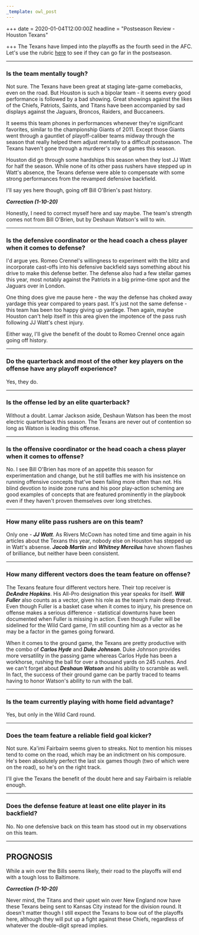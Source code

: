 ```yaml
---
_template: owl_post
---
```


+++
date = 2020-01-04T12:00:00Z
headline = "Postseason Review - Houston Texans"

+++
The Texans have limped into the playoffs as the fourth seed in the AFC. Let's use the rubric [here](https://owlpicks.com/posts/postseason-review-team-assessment-rubric/ "Rubric") to see if they can go far in the postseason.

***

### Is the team mentally tough?

Not sure. The Texans have been great at staging late-game comebacks, even on the road. But Houston is such a bipolar team - it seems every good performance is followed by a bad showing. Great showings against the likes of the Chiefs, Patriots, Saints, and Titans have been accompanied by sad displays against the Jaguars, Broncos, Raiders, and Buccaneers.

It seems this team phones in performances whenever they're significant favorites, similar to the championship Giants of 2011. Except those Giants went through a gauntlet of playoff-caliber teams midway through the season that really helped them adjust mentally to a difficult postseason. The Texans haven't gone through a murderer's row of games this season.

Houston did go through some hardships this season when they lost JJ Watt for half the season. While none of its other pass rushers have stepped up in Watt's absence, the Texans defense were able to compensate with some strong performances from the revamped defensive backfield.

I'll say yes here though, going off Bill O'Brien's past history.

**_Correction (1-10-20)_**

Honestly, I need to correct myself here and say maybe. The team's strength comes not from Bill O'Brien, but by Deshaun Watson's will to win.

***

### Is the defensive coordinator or the head coach a chess player when it comes to defense?

I'd argue yes. Romeo Crennel's willingness to experiment with the blitz and incorporate cast-offs into his defensive backfield says something about his drive to make this defense better. The defense also had a few stellar games this year, most notably against the Patriots in a big prime-time spot and the Jaguars over in London.

One thing does give me pause here - the way the defense has choked away yardage this year compared to years past. It's just not the same defense - this team has been too happy giving up yardage. Then again, maybe Houston can't help itself in this area given the impotence of the pass rush following JJ Watt's chest injury.

Either way, I'll give the benefit of the doubt to Romeo Crennel once again going off history.

***

### Do the quarterback and most of the other key players on the offense have any playoff experience?

Yes, they do.

***

### Is the offense led by an elite quarterback?

Without a doubt. Lamar Jackson aside, Deshaun Watson has been the most electric quarterback this season. The Texans are never out of contention so long as Watson is leading this offense.

***

### Is the offensive coordinator or the head coach a chess player when it comes to offense?

No. I see Bill O'Brien has more of an appetite this season for experimentation and change, but he still baffles me with his insistence on running offensive concepts that've been failing more often than not. His blind devotion to inside zone runs and his poor play-action scheming are good examples of concepts that are featured prominently in the playbook even if they haven't proven themselves over long stretches.

***

### How many elite pass rushers are on this team?

Only one - **_JJ Watt_**. As Rivers McCown has noted time and time again in his articles about the Texans this year, nobody else on Houston has stepped up in Watt's absense. **_Jacob Martin_** and **_Whitney Mercilus_** have shown flashes of brilliance, but neither have been consistent.

***

### How many different vectors does the team feature on offense?

The Texans feature four different vectors here. Their top receiver is **_DeAndre Hopkins_**. His All-Pro designation this year speaks for itself. **_Will Fuller_** also counts as a vector, given his role as the team's main deep threat. Even though Fuller is a basket case when it comes to injury, his presence on offense makes a serious difference - statistical downturns have been documented when Fuller is missing in action. Even though Fuller will be sidelined for the Wild Card game, I'm still counting him as a vector as he may be a factor in the games going forward.

When it comes to the ground game, the Texans are pretty productive with the combo of **_Carlos Hyde_** and **_Duke Johnson_**. Duke Johnson provides more versatility in the passing game whereas Carlos Hyde has been a workhorse, rushing the ball for over a thousand yards on 245 rushes.  And we can't forget about **_Deshaun Watson_** and his ability to scramble as well. In fact, the success of their ground game can be partly traced to teams having to honor Watson's ability to run with the ball.

***

### Is the team currently playing with home field advantage?

Yes, but only in the Wild Card round.

***

### Does the team feature a reliable field goal kicker?

Not sure. Ka'imi Fairbairn seems given to streaks. Not to mention his misses tend to come on the road, which may be an indictment on his composure. He's been absolutely perfect the last six games though (two of which were on the road), so he's on the right track.

I'll give the Texans the benefit of the doubt here and say Fairbairn is reliable enough.

***

### Does the defense feature at least one elite player in its backfield?

No. No one defensive back on this team has stood out in my observations on this team.

***

## PROGNOSIS

While a win over the Bills seems likely, their road to the playoffs will end with a tough loss to Baltimore.

**_Correction (1-10-20)_**

Never mind, the Titans and their upset win over New England now have these Texans being sent to Kansas City instead for the division round. It doesn't matter though I still expect the Texans to bow out of the playoffs here, although they will put up a fight against these Chiefs, regardless of whatever the double-digit spread implies.
